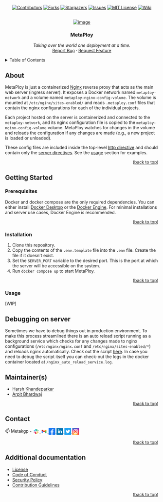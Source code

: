 <div id="top"></div>

<!-- PROJECT SHIELDS -->
<!-- https://www.markdownguide.org/basic-syntax/#reference-style-links-->
<div align="center">

[![Contributors][contributors-shield]][contributors-url]
[![Forks][forks-shield]][forks-url]
[![Stargazers][stars-shield]][stars-url]
[![Issues][issues-shield]][issues-url]
[![MIT License][license-shield]][license-url]
[![Wiki][wiki-shield]][wiki-url]

</div>

<!-- PROJECT LOGO -->
<br />
<!-- UPDATE -->
<div align="center">
  <a href="https://github.com/metakgp/metaploy">
    <img width="140" alt="image" src="https://user-images.githubusercontent.com/86282911/206632284-cb260f57-c612-4ab5-b92b-2172c341ab23.png">
  </a>

  <h3 align="center">MetaPloy</h3>

  <p align="center">
    <i>Taking over the world one deployment at a time.</i>
    <br />
    <a href="https://github.com/metakgp/metaploy/issues">Report Bug</a>
    ·
    <a href="https://github.com/metakgp/metaploy/issues">Request Feature</a>
  </p>
</div>


<!-- TABLE OF CONTENTS -->
<details>
<summary>Table of Contents</summary>

- [About](#about-the-project)
- [Getting Started](#getting-started)
  - [Prerequisites](#prerequisites)
  - [Installation](#installation)
  - [Usage](#usage)
- [Debugging on server](#debugging-on-server)
- [Maintainer(s)](#maintainers)
- [Contact](#contact)
- [Additional documentation](#additional-documentation)

</details>

<!-- ABOUT THE PROJECT -->
## About
MetaPloy is just a containerized [Nginx](https://nginx.org) reverse proxy that acts as the main web server (ingress server). It exposes a Docker network named `metaploy-network` and a volume named `metaploy-nginx-config-volume`. The volume is mounted at `/etc/nginx/sites-enabled/` and reads `.metaploy.conf` files that contain the nginx configurations for each of the individual projects.

Each project hosted on the server is containerized and connected to the `metaploy-network`, and its nginx configuration file is copied to the `metaploy-nginx-config-volume` volume. MetaPloy watches for changes in the volume and reloads the configuration if any changes are made (e.g., a new project is loaded or unloaded).

These config files are included inside the top-level [http directive](http://nginx.org/en/docs/http/ngx_http_core_module.html#http) and should contain only the [server directives](http://nginx.org/en/docs/http/ngx_http_core_module.html#server). See the [usage](#usage) section for examples.

<p align="right">(<a href="#top">back to top</a>)</p>

## Getting Started
### Prerequisites
Docker and docker compose are the only required dependencies. You can either install [Docker Desktop](https://docs.docker.com/get-docker/) or the [Docker Engine](https://docs.docker.com/engine/install/). For minimal installations and server use cases, Docker Engine is recommended.

<p align="right">(<a href="#top">back to top</a>)</p>

### Installation
1. Clone this repository.
2. Copy the contents of the `.env.template` file into the `.env` file. Create the file if it doesn't exist.
3. Set the `SERVER_PORT` variable to the desired port. This is the port at which the server will be accessible on the system.
4. Run `docker compose up` to start MetaPloy.

<p align="right">(<a href="#top">back to top</a>)</p>

### Usage
[WIP]

## Debugging on server

Sometimes we have to debug things out in production environment. To make this process streamlined there is an auto reload script running as a background service which checks for any changes made to nginx configurations (`/etc/nginx/nginx.conf` and `/etc/nginx/sites-enabled/*`) and reloads nginx automatically. Check out the script [here](./nginx/watch_reload.sh). In case you need to debug the script itself you can check-out the logs in the docker container located at `/nginx_auto_reload_service.log`.

## Maintainer(s)
- [Harsh Khandeparkar](https://github.com/harshkhandeparkar)
- [Arpit Bhardwaj](https://github.com/proffapt)

<p align="right">(<a href="#top">back to top</a>)</p>

## Contact
<p>
📫 Metakgp -
<a href="https://bit.ly/metakgp-slack">
  <img align="center" alt="Metakgp's slack invite" width="22px" src="https://raw.githubusercontent.com/edent/SuperTinyIcons/master/images/svg/slack.svg" />
</a>
<a href="mailto:metakgp@gmail.com">
  <img align="center" alt="Metakgp's email " width="22px" src="https://raw.githubusercontent.com/edent/SuperTinyIcons/master/images/svg/gmail.svg" />
</a>
<a href="https://www.facebook.com/metakgp">
  <img align="center" alt="metakgp's Facebook" width="22px" src="https://raw.githubusercontent.com/edent/SuperTinyIcons/master/images/svg/facebook.svg" />
</a>
<a href="https://www.linkedin.com/company/metakgp-org/">
  <img align="center" alt="metakgp's LinkedIn" width="22px" src="https://raw.githubusercontent.com/edent/SuperTinyIcons/master/images/svg/linkedin.svg" />
</a>
<a href="https://twitter.com/metakgp">
  <img align="center" alt="metakgp's Twitter " width="22px" src="https://raw.githubusercontent.com/edent/SuperTinyIcons/master/images/svg/twitter.svg" />
</a>
<a href="https://www.instagram.com/metakgp_/">
  <img align="center" alt="metakgp's Instagram" width="22px" src="https://raw.githubusercontent.com/edent/SuperTinyIcons/master/images/svg/instagram.svg" />
</a>
</p>

<p align="right">(<a href="#top">back to top</a>)</p>

## Additional documentation
  - [License](/LICENSE)
  - [Code of Conduct](/.github/CODE_OF_CONDUCT.md)
  - [Security Policy](/.github/SECURITY.md)
  - [Contribution Guidelines](/.github/CONTRIBUTING.md)

<p align="right">(<a href="#top">back to top</a>)</p>

<!-- MARKDOWN LINKS & IMAGES -->

[contributors-shield]: https://img.shields.io/github/contributors/metakgp/metaploy.svg?style=for-the-badge
[contributors-url]: https://github.com/metakgp/metaploy/graphs/contributors
[forks-shield]: https://img.shields.io/github/forks/metakgp/metaploy.svg?style=for-the-badge
[forks-url]: https://github.com/metakgp/metaploy/network/members
[stars-shield]: https://img.shields.io/github/stars/metakgp/metaploy.svg?style=for-the-badge
[stars-url]: https://github.com/metakgp/metaploy/stargazers
[issues-shield]: https://img.shields.io/github/issues/metakgp/metaploy.svg?style=for-the-badge
[issues-url]: https://github.com/metakgp/metaploy/issues
[license-shield]: https://img.shields.io/github/license/metakgp/metaploy.svg?style=for-the-badge
[license-url]: https://github.com/metakgp/metaploy/blob/master/LICENSE
[wiki-shield]: https://custom-icon-badges.demolab.com/badge/metakgp_wiki-grey?logo=metakgp_logo&logoColor=white&style=for-the-badge
[wiki-url]: https://wiki.metakgp.org
